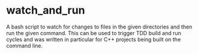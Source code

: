 watch_and_run
=============

A bash script to watch for changes to files in the given directories and then run the given command. This can be used to trigger TDD build and run cycles and was written in particular for C++ projects being built on the command line.